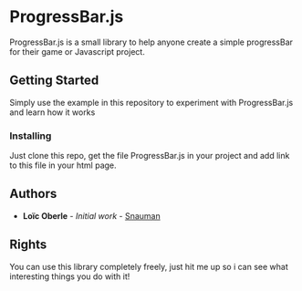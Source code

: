 # ProgressBar.js

ProgressBar.js is a small library to help anyone create a simple progressBar for their game or Javascript project.

## Getting Started

Simply use the example in this repository to experiment with ProgressBar.js and learn how it works

### Installing

Just clone this repo, get the file ProgressBar.js in your project and add link to this file in your html page.

## Authors

* **Loïc Oberle** - *Initial work* - [Snauman](https://github.com/Snauman)

## Rights

You can use this library completely freely, just hit me up so i can see what interesting things you do with it!